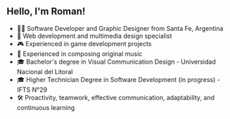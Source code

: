 <!--
**romanrios/romanrios** is a ✨ _special_ ✨ repository because its `README.md` (this file) appears on your GitHub profile.

Here are some ideas to get you started:

- 🔭 I’m currently working on ...
- 🌱 I’m currently learning ...
- 👯 I’m looking to collaborate on ...
- 🤔 I’m looking for help with ...
- 💬 Ask me about ...
- 📫 How to reach me: ...
- 😄 Pronouns: ...
- ⚡ Fun fact: ...
-->

## Hello, I'm Roman!

- 👨‍💻 Software Developer and Graphic Designer from Santa Fe, Argentina
- 🎯 Web development and multimedia design specialist
- 🎮 Experienced in game development projects
- 🎹 Experienced in composing original music
- 🎓 Bachelor's degree in Visual Communication Design - Universidad Nacional del Litoral
- 🎓 Higher Technician Degree in Software Development (in progress) - IFTS N°29
- 🛠️ Proactivity, teamwork, effective communication, adaptability, and continuous learning


